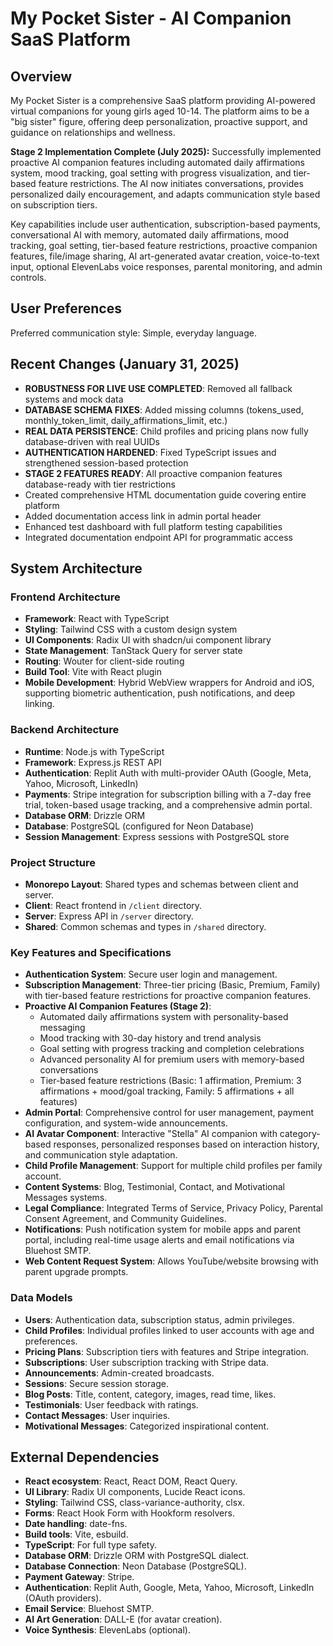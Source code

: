 # My Pocket Sister - AI Companion SaaS Platform

## Overview
My Pocket Sister is a comprehensive SaaS platform providing AI-powered virtual companions for young girls aged 10-14. The platform aims to be a "big sister" figure, offering deep personalization, proactive support, and guidance on relationships and wellness. 

**Stage 2 Implementation Complete (July 2025):** Successfully implemented proactive AI companion features including automated daily affirmations system, mood tracking, goal setting with progress visualization, and tier-based feature restrictions. The AI now initiates conversations, provides personalized daily encouragement, and adapts communication style based on subscription tiers.

Key capabilities include user authentication, subscription-based payments, conversational AI with memory, automated daily affirmations, mood tracking, goal setting, tier-based feature restrictions, proactive companion features, file/image sharing, AI art-generated avatar creation, voice-to-text input, optional ElevenLabs voice responses, parental monitoring, and admin controls.

## User Preferences
Preferred communication style: Simple, everyday language.

## Recent Changes (January 31, 2025)
- **ROBUSTNESS FOR LIVE USE COMPLETED**: Removed all fallback systems and mock data
- **DATABASE SCHEMA FIXES**: Added missing columns (tokens_used, monthly_token_limit, daily_affirmations_limit, etc.)
- **REAL DATA PERSISTENCE**: Child profiles and pricing plans now fully database-driven with real UUIDs
- **AUTHENTICATION HARDENED**: Fixed TypeScript issues and strengthened session-based protection
- **STAGE 2 FEATURES READY**: All proactive companion features database-ready with tier restrictions
- Created comprehensive HTML documentation guide covering entire platform
- Added documentation access link in admin portal header
- Enhanced test dashboard with full platform testing capabilities
- Integrated documentation endpoint API for programmatic access

## System Architecture

### Frontend Architecture
- **Framework**: React with TypeScript
- **Styling**: Tailwind CSS with a custom design system
- **UI Components**: Radix UI with shadcn/ui component library
- **State Management**: TanStack Query for server state
- **Routing**: Wouter for client-side routing
- **Build Tool**: Vite with React plugin
- **Mobile Development**: Hybrid WebView wrappers for Android and iOS, supporting biometric authentication, push notifications, and deep linking.

### Backend Architecture
- **Runtime**: Node.js with TypeScript
- **Framework**: Express.js REST API
- **Authentication**: Replit Auth with multi-provider OAuth (Google, Meta, Yahoo, Microsoft, LinkedIn)
- **Payments**: Stripe integration for subscription billing with a 7-day free trial, token-based usage tracking, and a comprehensive admin portal.
- **Database ORM**: Drizzle ORM
- **Database**: PostgreSQL (configured for Neon Database)
- **Session Management**: Express sessions with PostgreSQL store

### Project Structure
- **Monorepo Layout**: Shared types and schemas between client and server.
- **Client**: React frontend in `/client` directory.
- **Server**: Express API in `/server` directory.
- **Shared**: Common schemas and types in `/shared` directory.

### Key Features and Specifications
- **Authentication System**: Secure user login and management.
- **Subscription Management**: Three-tier pricing (Basic, Premium, Family) with tier-based feature restrictions for proactive companion features.
- **Proactive AI Companion Features (Stage 2)**: 
  - Automated daily affirmations system with personality-based messaging
  - Mood tracking with 30-day history and trend analysis
  - Goal setting with progress tracking and completion celebrations
  - Advanced personality AI for premium users with memory-based conversations
  - Tier-based feature restrictions (Basic: 1 affirmation, Premium: 3 affirmations + mood/goal tracking, Family: 5 affirmations + all features)
- **Admin Portal**: Comprehensive control for user management, payment configuration, and system-wide announcements.
- **AI Avatar Component**: Interactive "Stella" AI companion with category-based responses, personalized responses based on interaction history, and communication style adaptation.
- **Child Profile Management**: Support for multiple child profiles per family account.
- **Content Systems**: Blog, Testimonial, Contact, and Motivational Messages systems.
- **Legal Compliance**: Integrated Terms of Service, Privacy Policy, Parental Consent Agreement, and Community Guidelines.
- **Notifications**: Push notification system for mobile apps and parent portal, including real-time usage alerts and email notifications via Bluehost SMTP.
- **Web Content Request System**: Allows YouTube/website browsing with parent upgrade prompts.

### Data Models
- **Users**: Authentication data, subscription status, admin privileges.
- **Child Profiles**: Individual profiles linked to user accounts with age and preferences.
- **Pricing Plans**: Subscription tiers with features and Stripe integration.
- **Subscriptions**: User subscription tracking with Stripe data.
- **Announcements**: Admin-created broadcasts.
- **Sessions**: Secure session storage.
- **Blog Posts**: Title, content, category, images, read time, likes.
- **Testimonials**: User feedback with ratings.
- **Contact Messages**: User inquiries.
- **Motivational Messages**: Categorized inspirational content.

## External Dependencies

- **React ecosystem**: React, React DOM, React Query.
- **UI Library**: Radix UI components, Lucide React icons.
- **Styling**: Tailwind CSS, class-variance-authority, clsx.
- **Forms**: React Hook Form with Hookform resolvers.
- **Date handling**: date-fns.
- **Build tools**: Vite, esbuild.
- **TypeScript**: For full type safety.
- **Database ORM**: Drizzle ORM with PostgreSQL dialect.
- **Database Connection**: Neon Database (PostgreSQL).
- **Payment Gateway**: Stripe.
- **Authentication**: Replit Auth, Google, Meta, Yahoo, Microsoft, LinkedIn (OAuth providers).
- **Email Service**: Bluehost SMTP.
- **AI Art Generation**: DALL-E (for avatar creation).
- **Voice Synthesis**: ElevenLabs (optional).
